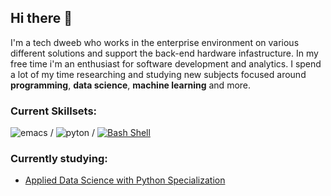## Hi there 👋

I'm a tech dweeb who works in the enterprise environment on various different solutions and support the back-end hardware infastructure. In my free time i'm an enthusiast for software development and analytics. I spend a lot of my time researching and studying new subjects focused around **programming**, **data science**, **machine learning** and more.

### Current Skillsets:
![emacs](https://img.shields.io/badge/Editor-Emacs-1abc9c.svg) / ![pyton](https://img.shields.io/badge/Language-Python-1abc9c.svg) / [![Bash Shell](https://badges.frapsoft.com/bash/v1/bash.png?v=103)](https://github.com/ellerbrock/open-source-badges/)

### Currently studying:
- [Applied Data Science with Python Specialization](https://www.coursera.org/specializations/data-science-python)
